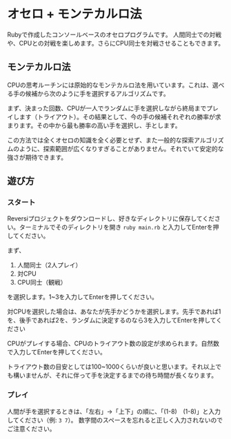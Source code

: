 # オセロ + モンテカルロ法

Rubyで作成したコンソールベースのオセロプログラムです。
人間同士での対戦や、CPUとの対戦を楽しめます。さらにCPU同士を対戦させることもできます。

## モンテカルロ法
CPUの思考ルーチンには原始的なモンテカルロ法を用いています。これは、選べる手の候補から次のように手を選択するアルゴリズムです。

まず、決まった回数、CPUが一人でランダムに手を選択しながら終局までプレイします（トライアウト）。その結果として、今の手の候補それぞれの勝率が求まります。その中から最も勝率の高い手を選択し、手とします。

この方法では全くオセロの知識を全く必要とせず、また一般的な探索アルゴリズムのように、探索範囲が広くなりすぎることがありません。それでいて安定的な強さが期待できます。

## 遊び方

### スタート
Reversiプロジェクトをダウンロードし、好きなディレクトリに保存してください。ターミナルでそのディレクトリを開き `ruby main.rb` と入力してEnterを押してください。

まず、
1. 人間同士（2人プレイ）
2. 対CPU
3. CPU同士（観戦）

を選択します。1~3を入力してEnterを押してください。

対CPUを選択した場合は、あなたが先手かどうかを選択します。先手であれば1を、後手であれば2を、ランダムに決定するのなら3を入力してEnterを押してください

CPUがプレイする場合、CPUのトライアウト数の設定が求められます。自然数で入力してEnterを押してください。

トライアウト数の目安としては100~1000くらいが良いと思います。それ以上でも構いませんが、それに伴って手を決定するまでの待ち時間が長くなります。

### プレイ

人間が手を選択するときは、「左右」→「上下」の順に、「(1-8)　(1-8)」と入力してください（例: `3 7`）。
数字間のスペースを忘れると正しく入力されないのでご注意ください。